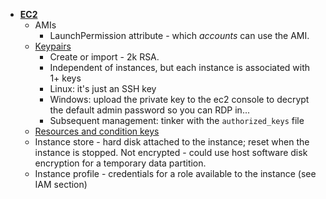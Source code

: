 * [**EC2**](https://aws.amazon.com/ec2/)
    * AMIs
        + LaunchPermission attribute - which _accounts_ can use the AMI.
    * [Keypairs](https://docs.aws.amazon.com/AWSEC2/latest/UserGuide/ec2-key-pairs.html)
        + Create or import - 2k RSA.
        + Independent of instances, but each instance is associated with 1+ keys
        + Linux: it's just an SSH key
        + Windows: upload the private key to the ec2 console to decrypt the default admin password so you can RDP in...
        + Subsequent management: tinker with the `authorized_keys` file
    + [Resources and condition keys](https://docs.aws.amazon.com/AWSEC2/latest/UserGuide/iam-policy-structure.html)
    + Instance store - hard disk attached to the instance; reset when the instance is stopped. Not encrypted - could use host software disk encryption for a temporary data partition.
    + Instance profile - credentials for a role available to the instance (see IAM section)

